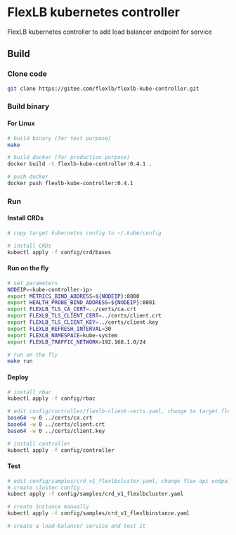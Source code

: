 # FlexLB kubernetes controller

FlexLB kubernetes controller to add load balancer endpoint for service

## Build

### Clone code

```sh
git clone https://gitee.com/flexlb/flexlb-kube-controller.git
```

### Build binary

#### For Linux
```sh
# build binary (for test purpose)
make

# build docker (for production purpose)
docker build -t flexlb-kube-controller:0.4.1 .

# push docker
docker push flexlb-kube-controller:0.4.1
```

### Run

#### Install CRDs

```sh
# copy target kubernetes config to ~/.kube/config

# install CRDs
kubectl apply -f config/crd/bases
```

#### Run on the fly

```sh
# set parameters
NODEIP=<kube-controller-ip>
export METRICS_BIND_ADDRESS=${NODEIP}:8000
export HEALTH_PROBE_BIND_ADDRESS=${NODEIP}:8001
export FLEXLB_TLS_CA_CERT=../certs/ca.crt
export FLEXLB_TLS_CLIENT_CERT=../certs/client.crt
export FLEXLB_TLS_CLIENT_KEY=../certs/client.key
export FLEXLB_REFRESH_INTERVAL=30
export FLEXLB_NAMESPACE=kube-system
export FLEXLB_TRAFFIC_NETWORK=192.168.1.0/24

# run on the fly
make run
```

#### Deploy

```sh
# install rbac
kubectl apply -f config/rbac

# edit config/controller/flexlb-client-certs.yaml, change to target flexlb-api client certificate
base64 -w 0 ../certs/ca.crt
base64 -w 0 ../certs/client.crt
base64 -w 0 ../certs/client.key

# install controller
kubectl apply -f config/controller
```

#### Test

```sh
# edit config/samples/crd_v1_flexlbcluster.yaml, change flex-api endpoint
# create cluster config
kubect apply -f config/samples/crd_v1_flexlbcluster.yaml

# create instance manually
kubectl apply -f config/samples/crd_v1_flexlbinstance.yaml

# create a load-balancer service and test it

```
